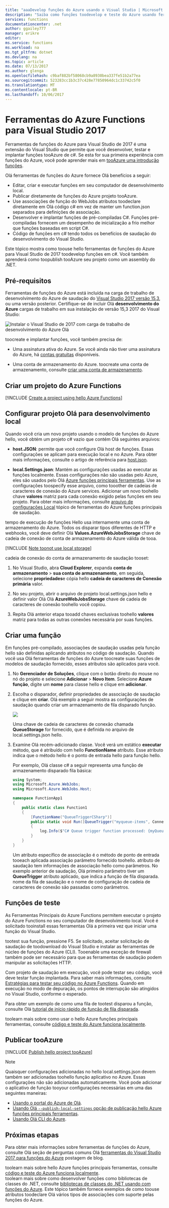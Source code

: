 ```yaml
---
title: "aaaDevelop funções do Azure usando o Visual Studio | Microsoft Docs"
description: "Saiba como funções toodevelop e teste do Azure usando ferramentas de funções do Azure para Visual Studio de 2017."
services: functions
documentationcenter: .net
author: ggailey777
manager: erikre
editor: 
ms.service: functions
ms.workload: na
ms.tgt_pltfrm: dotnet
ms.devlang: na
ms.topic: article
ms.date: 07/13/2017
ms.author: glenga
ms.openlocfilehash: c9baf882bf58068cb9a8930bea337fe51b2a77ea
ms.sourcegitcommit: 523283cc1b3c37c428e77850964dc1c33742c5f0
ms.translationtype: MT
ms.contentlocale: pt-BR
ms.lasthandoff: 10/06/2017
---
```

# <a name="azure-functions-tools-for-visual-studio"></a>Ferramentas do Azure Functions para Visual Studio 2017  

Ferramentas de funções do Azure para Visual Studio de 2017 é uma extensão do Visual Studio que permite que você desenvolver, testar e implantar funções tooAzure de c#. Se esta for sua primeira experiência com funções do Azure, você pode aprender mais em [tooAzure uma introdução funções](functions-overview.md).

Olá ferramentas de funções do Azure fornece Olá benefícios a seguir: 

* Editar, criar e executar funções em seu computador de desenvolvimento local. 
* Publicar diretamente de funções do Azure projeto tooAzure. 
* Use associações de função do WebJobs atributos toodeclare diretamente em Olá código c# em vez de manter um function.json separados para definições de associação.
* Desenvolver e implantar funções de pré-compiladas C#. Funções pré-compiladas fornecem um desempenho de inicialização a frio melhor que funções baseadas em script C#. 
* Código de funções em c# tendo todos os benefícios de saudação do desenvolvimento do Visual Studio. 

Este tópico mostra como toouse hello ferramentas de funções do Azure para Visual Studio de 2017 toodevelop funções em c#. Você também aprenderá como toopublish tooAzure seu projeto como um assembly do .NET.

## <a name="prerequisites"></a>Pré-requisitos

Ferramentas de funções do Azure está incluída na carga de trabalho de desenvolvimento do Azure de saudação do [Visual Studio 2017 versão 15,3](https://www.visualstudio.com/vs/), ou uma versão posterior. Certifique-se de incluir Olá **desenvolvimento do Azure** cargas de trabalho em sua instalação de versão 15,3 2017 do Visual Studio:

![Instalar o Visual Studio de 2017 com carga de trabalho de desenvolvimento do Azure Olá](./media/functions-create-your-first-function-visual-studio/functions-vs-workloads.png)

toocreate e implantar funções, você também precisa de:

* Uma assinatura ativa do Azure. Se você ainda não tiver uma assinatura do Azure, há [contas gratuitas](https://azure.microsoft.com/free/?WT.mc_id=A261C142F) disponíveis.

* Uma conta de armazenamento do Azure. toocreate uma conta de armazenamento, consulte [criar uma conta de armazenamento](../storage/common/storage-create-storage-account.md#create-a-storage-account).  
## <a name="create-an-azure-functions-project"></a>Criar um projeto do Azure Functions 

[!INCLUDE [Create a project using hello Azure Functions](../../includes/functions-vstools-create.md)]


## <a name="configure-hello-project-for-local-development"></a>Configurar projeto Olá para desenvolvimento local

Quando você cria um novo projeto usando o modelo de funções do Azure hello, você obtém um projeto c# vazio que contém Olá seguintes arquivos:

* **host.JSON**: permite que você configure Olá host de funções. Essas configurações se aplicam para execução local e no Azure. Para obter mais informações, consulte o artigo de referência para [host.json](https://github.com/Azure/azure-webjobs-sdk-script/wiki/host.json).
    
* **local.Settings.json**: Mantém as configurações usadas ao executar as funções localmente. Essas configurações não são usadas pelo Azure, eles são usados pelo Olá [Azure funções principais ferramentas](functions-run-local.md). Use as configurações toospecify esse arquivo, como tooother de cadeias de caracteres de conexão do Azure services. Adicionar um novo toohello chave **valores** matriz para cada conexão exigido pelas funções em seu projeto. Para obter mais informações, consulte [arquivo de configurações Local](functions-run-local.md#local-settings-file) tópico de ferramentas do Azure funções principais de saudação.

tempo de execução de funções Hello usa internamente uma conta de armazenamento do Azure. Todos os disparar tipos diferentes de HTTP e webhooks, você deve definir Olá **Values.AzureWebJobsStorage** chave de cadeia de conexão de conta de armazenamento do Azure válida de tooa.

[!INCLUDE [Note toonot use local storage](../../includes/functions-local-settings-note.md)]

 cadeia de conexão do conta de armazenamento de saudação tooset:

1. No Visual Studio, abra **Cloud Explorer**, expanda **conta de armazenamento** > **sua conta de armazenamento**, em seguida, selecione **propriedades**e cópia hello **cadeia de caracteres de Conexão primária** valor.   

2. No seu projeto, abrir o arquivo de projeto local.settings.json hello e definir valor Olá Olá **AzureWebJobsStorage** chave de cadeia de caracteres de conexão toohello você copiou.

3. Repita Olá anterior etapa tooadd chaves exclusivas toohello **valores** matriz para todas as outras conexões necessária por suas funções.  

## <a name="create-a-function"></a>Criar uma função

Em funções pré-compilado, associações de saudação usadas pela função hello são definidas aplicando atributos no código de saudação. Quando você usa Olá ferramentas de funções do Azure toocreate suas funções de modelos de saudação fornecido, esses atributos são aplicados para você. 

1. No **Gerenciador de Soluções**, clique com o botão direito do mouse no nó do projeto e selecione **Adicionar** > **Novo Item**. Selecione **Azure função**, digite um **nome** para classe hello e clique em **adicionar**.

2. Escolha o disparador, definir propriedades de associação de saudação e clique em **criar**. Olá exemplo a seguir mostra as configurações de saudação quando criar um armazenamento de fila disparado função. 

    ![](./media/functions-develop-vs/functions-vstools-create-queuetrigger.png)
    
    Uma chave de cadeia de caracteres de conexão chamada **QueueStorage** for fornecido, que é definida no arquivo de local.settings.json hello. 
 
3. Examine Olá recém-adicionado classe. Você verá um estático **executar** método, que é atribuído com hello **FunctionName** atributo. Esse atributo indica que o método hello é o ponto de entrada hello para função hello. 

    Por exemplo, Olá classe c# a seguir representa uma função de armazenamento disparado fila básica:

    ````csharp
    using System;
    using Microsoft.Azure.WebJobs;
    using Microsoft.Azure.WebJobs.Host;
    
    namespace FunctionApp1
    {
        public static class Function1
        {
            [FunctionName("QueueTriggerCSharp")]        
            public static void Run([QueueTrigger("myqueue-items", Connection = "QueueStorage")]string myQueueItem, TraceWriter log)
            {
                log.Info($"C# Queue trigger function processed: {myQueueItem}");
            }
        }
    } 
    ````
 
    Um atributo específico de associação é o método de ponto de entrada tooeach aplicada associação parâmetro fornecido toohello. atributo de saudação tem informações de associação hello como parâmetros. No exemplo anterior de saudação, Olá primeiro parâmetro tiver um **QueueTrigger** atributo aplicado, que indica a função de fila disparada. nome da fila de saudação e o nome de configuração de cadeia de caracteres de conexão são passadas como parâmetros.  

## <a name="testing-functions"></a>Funções de teste

As Ferramentas Principais do Azure Functions permitem executar o projeto do Azure Functions no seu computador de desenvolvimento local. Você é solicitado tooinstall essas ferramentas Olá a primeira vez que iniciar uma função do Visual Studio.  

tootest sua função, pressione F5. Se solicitado, aceitar solicitação de saudação de toodownload do Visual Studio e instalar as ferramentas de núcleo de funções do Azure (CLI).  Tooenable uma exceção de firewall também pode ser necessário para que as ferramentas de saudação podem manipular as solicitações HTTP.

Com projeto de saudação em execução, você pode testar seu código, você deve testar função implantada. Para saber mais informações, consulte [Estratégias para testar seu código no Azure Functions](functions-test-a-function.md). Quando em execução no modo de depuração, os pontos de interrupção são atingidos no Visual Studio, conforme o esperado. 

Para obter um exemplo de como uma fila de tootest disparou a função, consulte Olá [tutorial de início rápido de função de fila disparada](functions-create-storage-queue-triggered-function.md#test-the-function).  

toolearn mais sobre como usar o hello Azure funções principais ferramentas, consulte [código e teste do Azure funciona localmente](functions-run-local.md).

## <a name="publish-tooazure"></a>Publicar tooAzure

[!INCLUDE [Publish hello project tooAzure](../../includes/functions-vstools-publish.md)]

>[!NOTE]  
>Quaisquer configurações adicionadas no hello local.settings.json devem também ser adicionadas toohello função aplicativo no Azure. Essas configurações não são adicionadas automaticamente. Você pode adicionar o aplicativo de função tooyour configurações necessárias em uma das seguintes maneiras:
>
>* [Usando o portal do Azure de Olá](functions-how-to-use-azure-function-app-settings.md#settings).
>* [Usando Olá `--publish-local-settings` opção de publicação hello Azure funções principais ferramentas](functions-run-local.md#publish).
>* [Usando Olá CLI do Azure](/cli/azure/functionapp/config/appsettings#set). 

## <a name="next-steps"></a>Próximas etapas

Para obter mais informações sobre ferramentas de funções do Azure, consulte Olá seção de perguntas comuns Olá [ferramentas do Visual Studio 2017 para funções do Azure](https://blogs.msdn.microsoft.com/webdev/2017/05/10/azure-function-tools-for-visual-studio-2017/) postagem de blog.

toolearn mais sobre hello Azure funções principais ferramentas, consulte [código e teste do Azure funciona localmente](functions-run-local.md).  
toolearn mais sobre como desenvolver funções como bibliotecas de classes do .NET, consulte [bibliotecas de classes do .NET usando com funções do Azure](functions-dotnet-class-library.md). Este tópico também fornece exemplos de como toouse atributos toodeclare Olá vários tipos de associações com suporte pelas funções do Azure.    
